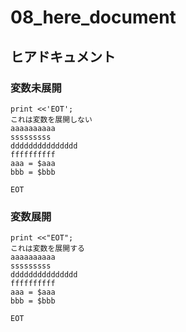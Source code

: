 08_here_document
==========

## ヒアドキュメント
### 変数未展開
```
print <<'EOT';
これは変数を展開しない
aaaaaaaaaa
sssssssss
ddddddddddddddd
ffffffffff
aaa = $aaa
bbb = $bbb

EOT
```


### 変数展開
```
print <<"EOT";
これは変数を展開する
aaaaaaaaaa
sssssssss
ddddddddddddddd
ffffffffff
aaa = $aaa
bbb = $bbb

EOT
```

